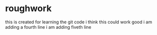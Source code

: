 # roughwork
this is created for learning the git code 
i think this could work good
i am adding a fourth line
i am adding fiveth line 
